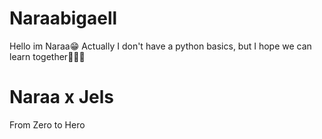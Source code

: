 # Naraabigaell

Hello im Naraa😁
Actually I don't have a python basics, but I hope we can learn together🙂🙂🙂

# Naraa x Jels
From Zero to Hero

